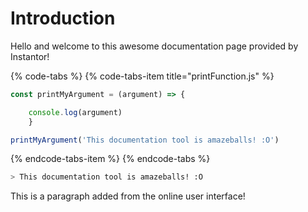 # Introduction

Hello and welcome to this awesome documentation page provided by Instantor!

{% code-tabs %}
{% code-tabs-item title="printFunction.js" %}
```javascript
const printMyArgument = (argument) => {

    console.log(argument)
    }

printMyArgument('This documentation tool is amazeballs! :O')
```
{% endcode-tabs-item %}
{% endcode-tabs %}

```bash
> This documentation tool is amazeballs! :O
```

This is a paragraph added from the online user interface!


